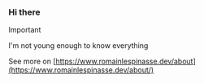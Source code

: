 ### Hi there

> [!IMPORTANT]
> I'm not young enough to know everything

See more on [https://www.romainlespinasse.dev/about](https://www.romainlespinasse.dev/about/)
